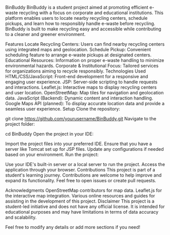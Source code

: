 BinBuddy
BinBuddy is a student project aimed at promoting efficient e-waste recycling with a focus on corporate and educational institutions. This platform enables users to locate nearby recycling centers, schedule pickups, and learn how to responsibly handle e-waste before recycling. BinBuddy is built to make recycling easy and accessible while contributing to a cleaner and greener environment.

Features
Locate Recycling Centers: Users can find nearby recycling centers using integrated maps and geolocation.
Schedule Pickup: Convenient scheduling feature to arrange e-waste pickups at designated centers.
Educational Resources: Information on proper e-waste handling to minimize environmental hazards.
Corporate & Institutional Focus: Tailored services for organizations aiming to recycle responsibly.
Technologies Used
HTML/CSS/JavaScript: Front-end development for a responsive and engaging user experience.
JSP: Server-side scripting to handle requests and interactions.
Leaflet.js: Interactive maps to display recycling centers and user location.
OpenStreetMap: Map tiles for navigation and geolocation data.
JavaScript (Backend): Dynamic content and interaction handling.
Google Maps API (planned): To display accurate location data and provide a seamless user experience.
Setup
Clone the repository:

git clone https://github.com/yourusername/BinBuddy.git
Navigate to the project folder:

cd BinBuddy
Open the project in your IDE:

Import the project files into your preferred IDE.
Ensure that you have a server like Tomcat set up for JSP files.
Update any configurations if needed based on your environment.
Run the project:

Use your IDE's built-in server or a local server to run the project.
Access the application through your browser.
Contributions
This project is part of a student's learning journey. Contributions are welcome to help improve and expand its functionality. Feel free to open issues or create pull requests.

Acknowledgments
OpenStreetMap contributors for map data.
Leaflet.js for the interactive map integration.
Various online resources and guides for assisting in the development of this project.
Disclaimer
This project is a student-led initiative and does not have any official license. It is intended for educational purposes and may have limitations in terms of data accuracy and scalability.

Feel free to modify any details or add more sections if you need!
